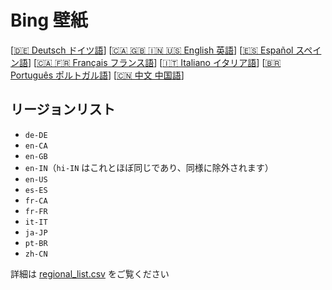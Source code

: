 # Bing 壁紙

[[🇩🇪 Deutsch ドイツ語](README_de.md)] [[🇨🇦 🇬🇧 🇮🇳 🇺🇸 English 英語](README_en.md)] [[🇪🇸 Español スペイン語](README_es.md)] [[🇨🇦 🇫🇷 Français フランス語](README_fr.md)] [[🇮🇹 Italiano イタリア語](README_it.md)] [[🇧🇷 Português ポルトガル語](README_pt.md)] [[🇨🇳 中文 中国語](README.md)]

## リージョンリスト

- `de-DE`
- `en-CA`
- `en-GB`
- `en-IN`（`hi-IN` はこれとほぼ同じであり、同様に除外されます）
- `en-US`
- `es-ES`
- `fr-CA`
- `fr-FR`
- `it-IT`
- `ja-JP`
- `pt-BR`
- `zh-CN`

詳細は [regional_list.csv](regional_list.csv) をご覧ください
